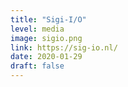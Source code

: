 ```yaml
---
title: "Sigi-I/O"
level: media
image: sigio.png
link: https://sig-io.nl/
date: 2020-01-29
draft: false
---
```

